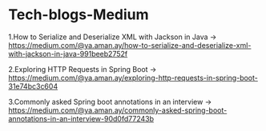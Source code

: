 # Tech-blogs-Medium
1.How to Serialize and Deserialize XML with Jackson in Java -> https://medium.com/@ya.aman.ay/how-to-serialize-and-deserialize-xml-with-jackson-in-java-991beeb2752f

2.Exploring HTTP Requests in Spring Boot -> https://medium.com/@ya.aman.ay/exploring-http-requests-in-spring-boot-31e74bc3c604

3.Commonly asked Spring boot annotations in an interview -> https://medium.com/@ya.aman.ay/commonly-asked-spring-boot-annotations-in-an-interview-90d0fd77243b
